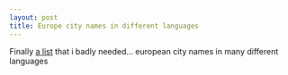 ```yaml
---
layout: post
title: Europe city names in different languages
---
```


Finally [a list](http://en.wikipedia.org/wiki/Names_of_European_cities_in_different_languages) that i badly needed... european city names in many different languages
